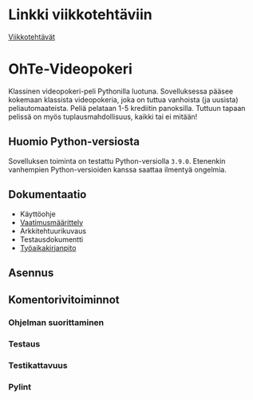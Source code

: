 # Linkki viikkotehtäviin

[Viikkotehtävät](tehtavat/README.md)

# OhTe-Videopokeri

Klassinen videopokeri-peli Pythonilla luotuna. Sovelluksessa pääsee kokemaan klassista videopokeria, joka on tuttua vanhoista (ja uusista) peliautomaateista. Peliä pelataan 1-5 krediitin panoksilla. Tuttuun tapaan pelissä on myös tuplausmahdollisuus, kaikki tai ei mitään!

## Huomio Python-versiosta

Sovelluksen toiminta on testattu Python-versiolla `3.9.0`. Etenenkin vanhempien Python-versioiden kanssa saattaa ilmentyä ongelmia.

## Dokumentaatio

- Käyttöohje
- [Vaatimusmäärittely](dokumentaatio/vaatimusmaarittely.md)
- Arkkitehtuurikuvaus
- Testausdokumentti
- [Työaikakirjanpito](dokumentaatio/tyoaikakirjanpito.md)

## Asennus

## Komentorivitoiminnot

### Ohjelman suorittaminen

### Testaus

### Testikattavuus

### Pylint
